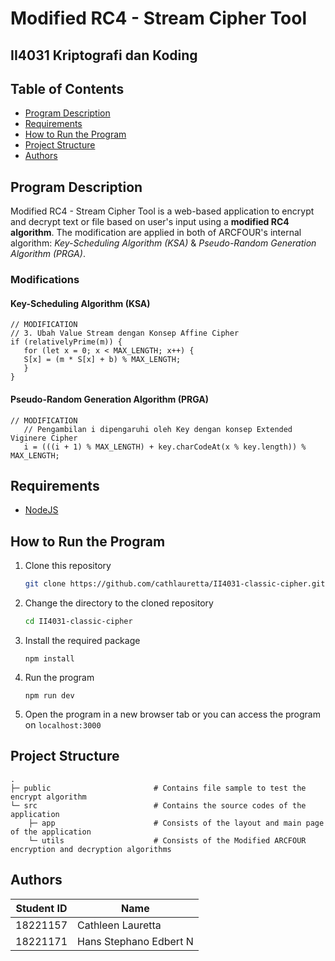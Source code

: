 # Modified RC4 - Stream Cipher Tool

## II4031 Kriptografi dan Koding

## Table of Contents

- [Program Description](#program-description)
- [Requirements](#requirements)
- [How to Run the Program](#how-to-run-the-program)
- [Project Structure](#project-structure)
- [Authors](#authors)

## Program Description

Modified RC4 - Stream Cipher Tool is a web-based application to encrypt and decrypt text or file based on user's input using a **modified RC4 algorithm**. The modification are applied in both of ARCFOUR's internal algorithm: _Key-Scheduling Algorithm (KSA)_ & _Pseudo-Random Generation Algorithm (PRGA)_.

### Modifications
#### Key-Scheduling Algorithm (KSA)
```
// MODIFICATION
// 3. Ubah Value Stream dengan Konsep Affine Cipher
if (relativelyPrime(m)) {
   for (let x = 0; x < MAX_LENGTH; x++) {
   S[x] = (m * S[x] + b) % MAX_LENGTH;
   }
}
```
#### Pseudo-Random Generation Algorithm (PRGA)
```
// MODIFICATION
   // Pengambilan i dipengaruhi oleh Key dengan konsep Extended Viginere Cipher
   i = (((i + 1) % MAX_LENGTH) + key.charCodeAt(x % key.length)) % MAX_LENGTH;
```

## Requirements

- [NodeJS](https://nodejs.org/en/download)

## How to Run the Program

1. Clone this repository

   ```sh
   git clone https://github.com/cathlauretta/II4031-classic-cipher.git
   ```

2. Change the directory to the cloned repository

   ```sh
   cd II4031-classic-cipher
   ```

3. Install the required package

   ```
   npm install
   ```

4. Run the program

   ```
   npm run dev
   ```

5. Open the program in a new browser tab or you can access the program on `localhost:3000`

## Project Structure

    .
    ├─ public                       # Contains file sample to test the encrypt algorithm
    └─ src                          # Contains the source codes of the application
        ├─ app                      # Consists of the layout and main page of the application
        └─ utils                    # Consists of the Modified ARCFOUR encryption and decryption algorithms

## Authors

| Student ID | Name                   |
| ---------- | ---------------------- |
| 18221157   | Cathleen Lauretta      |
| 18221171   | Hans Stephano Edbert N |

